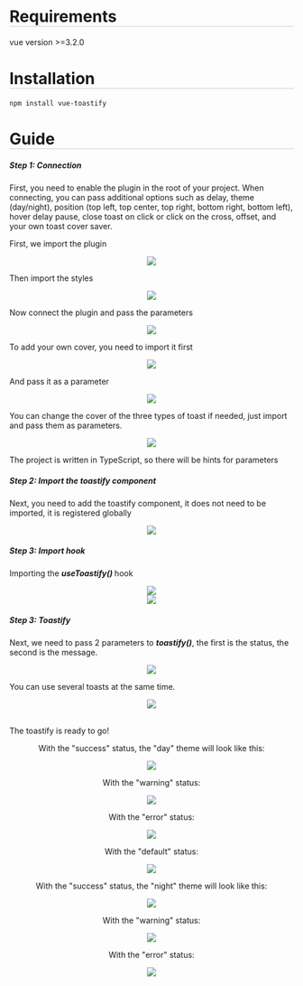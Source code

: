 <h1 style='border-bottom: 1px solid #ccc'>Requirements</h1>
<p>vue version >=3.2.0</p>
<h1 style='border-bottom: 1px solid #ccc'>Installation</h1>
<code>npm install vue-toastify</code>
<h1 style='border-bottom: 1px solid #ccc'>Guide</h1>
<h5>Step 1: Connection</h5>
<p>First, you need to enable the plugin in the root of your project. When connecting, you can pass additional options such as delay, theme (day/night), position (top left, top center, top right, bottom right, bottom left), hover delay pause, close toast on click or click on the cross, offset, and your own toast cover saver.</p>
<p>First, we import the plugin</p>
<div style='text-align:center; width: 100%'>
<img  src='./src/assets/images/10.png'/>
</div>
<p>Then import the styles</p>
<div style='text-align:center; width: 100%'>
<img  src='./src/assets/images/9.png'/>
</div>
<p>Now connect the plugin and pass the parameters</p>
<div style='text-align:center; width: 100%'>
<img  src='./src/assets/images/1.png'/>
</div>
<p>To add your own cover, you need to import it first</p>
<div style='text-align:center; width: 100%'>
<img  src='./src/assets/images/5.png'/>
</div>
<p>And pass it as a parameter</p>
<div style='text-align:center; width: 100%'>
<img  src='./src/assets/images/6.png'/>
</div>
<p>You can change the cover of the three types of toast if needed, just import and pass them as parameters.</p>
<div style='text-align:center; width: 100%'>
<img  src='./src/assets/images/7.png'/>
</div>
<p>The project is written in TypeScript, so there will be hints for parameters</p>
<h5>Step 2: Import the toastify component</h5>
<p>Next, you need to add the toastify component, it does not need to be imported, it is registered globally</p>
<div style='text-align:center; width: 100%'>
<img  src='./src/assets/images/2.png'/>
</div>
<h5>Step 3: Import hook</h5>
<p>Importing the <em><strong> useToastify() </em></strong>hook</p>
<div style='text-align:center; width: 100%'>
<img  src='./src/assets/images/11.png'/>
</div>
<div style='text-align:center; width: 100%'>
<img  src='./src/assets/images/3.png'/>
</div>
<h5>Step 3: Toastify</h5>
<p>Next, we need to pass 2 parameters to <em><strong>toastify()</em></strong>, the first is the status, the second is the message.</p>
<div style='text-align:center; width: 100%'>
<img  src='./src/assets/images/4.png'/>
</div>
<p>You can use several toasts at the same time.</p>
<div style='text-align:center; width: 100%'>
<img  src='./src/assets/images/8.png'/>
</div>
</br>
<p>The toastify is ready to go!</p>
<div style='text-align:center; width: 100%'>
<p>With the "success" status, the "day" theme will look like this:</p>
<img  src='./src/assets/gif/success-day-theme.gif'/>
<div style='text-align:center; width: 100%'>
<p>With the "warning" status:</p>
<img  src='./src/assets/gif/warning-day-theme.gif'/>
<div style='text-align:center; width: 100%'>
<p>With the "error" status:</p>
<img  src='./src/assets/gif/error-day-theme.gif'/>
</div>
<div style='text-align:center; width: 100%'>
<p>With the "default" status:</p>
<img  src='./src/assets/gif/default-day-theme.gif'/>
</div>
<div style='text-align:center; width: 100%'>
<p>With the "success" status, the "night" theme will look like this:</p>
<img  src='./src/assets/gif/success-night-theme.gif'/>
</div>
<div style='text-align:center; width: 100%'>
<p>With the "warning" status:</p>
<img  src='./src/assets/gif/warning-night-theme.gif'/>
<div style='text-align:center; width: 100%'>
<p>With the "error" status:</p>
<img  src='./src/assets/gif/error-night-theme.gif'/>
</div>

